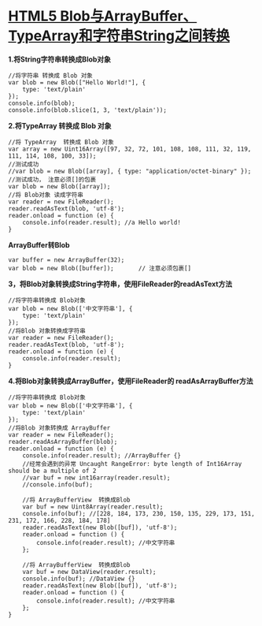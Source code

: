 # [HTML5 Blob与ArrayBuffer、TypeArray和字符串String之间转换](https://www.cnblogs.com/tianma3798/p/5834598.html)

**1.将String字符串转换成Blob对象**



```
//将字符串 转换成 Blob 对象
var blob = new Blob(["Hello World!"], {
    type: 'text/plain'
});
console.info(blob);
console.info(blob.slice(1, 3, 'text/plain'));
```



**2.将TypeArray  转换成 Blob 对象**



```
//将 TypeArray  转换成 Blob 对象
var array = new Uint16Array([97, 32, 72, 101, 108, 108, 111, 32, 119, 111, 114, 108, 100, 33]);
//测试成功
//var blob = new Blob([array], { type: "application/octet-binary" });
//测试成功， 注意必须[]的包裹
var blob = new Blob([array]);
//将 Blob对象 读成字符串
var reader = new FileReader();
reader.readAsText(blob, 'utf-8');
reader.onload = function (e) {
    console.info(reader.result); //a Hello world!
}
```



**ArrayBuffer转Blob**

 

```
var buffer = new ArrayBuffer(32);
var blob = new Blob([buffer]);       // 注意必须包裹[]
```

 

 

 

**3，将Blob对象转换成String字符串，使用FileReader的readAsText方法**



```
//将字符串转换成 Blob对象
var blob = new Blob(['中文字符串'], {
    type: 'text/plain'
});
//将Blob 对象转换成字符串
var reader = new FileReader();
reader.readAsText(blob, 'utf-8');
reader.onload = function (e) {
    console.info(reader.result);
}
```



**4.将Blob对象转换成ArrayBuffer，使用FileReader的 readAsArrayBuffer方法**



```
//将字符串转换成 Blob对象
var blob = new Blob(['中文字符串'], {
    type: 'text/plain'
});
//将Blob 对象转换成 ArrayBuffer
var reader = new FileReader();
reader.readAsArrayBuffer(blob);
reader.onload = function (e) {
    console.info(reader.result); //ArrayBuffer {}
    //经常会遇到的异常 Uncaught RangeError: byte length of Int16Array should be a multiple of 2
    //var buf = new int16array(reader.result);
    //console.info(buf);

    //将 ArrayBufferView  转换成Blob
    var buf = new Uint8Array(reader.result);
    console.info(buf); //[228, 184, 173, 230, 150, 135, 229, 173, 151, 231, 172, 166, 228, 184, 178]
    reader.readAsText(new Blob([buf]), 'utf-8');
    reader.onload = function () {
        console.info(reader.result); //中文字符串
    };

    //将 ArrayBufferView  转换成Blob
    var buf = new DataView(reader.result);
    console.info(buf); //DataView {}
    reader.readAsText(new Blob([buf]), 'utf-8');
    reader.onload = function () {
        console.info(reader.result); //中文字符串
    };
}
```